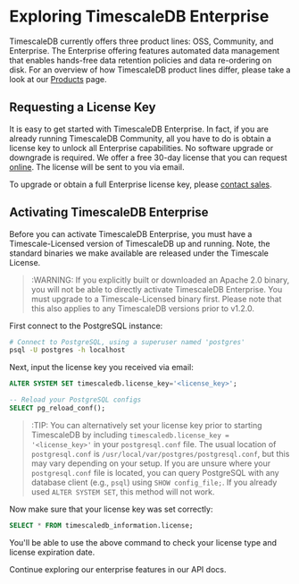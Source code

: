 # Exploring TimescaleDB Enterprise

TimescaleDB currently offers three product lines: OSS, Community, and Enterprise.
The Enterprise offering features automated data management that enables hands-free data retention policies
and data re-ordering on disk. For an overview of how TimescaleDB product lines differ,
please take a look at our [Products][products] page.

## Requesting a License Key

It is easy to get started with TimescaleDB Enterprise. In fact, if you are already
running TimescaleDB Community, all you have to do is obtain a license key to unlock
all Enterprise capabilities. No software upgrade or downgrade is required. We offer a free 30-day license
that you can request [online][license]. The license will be sent to you via email.

To upgrade or obtain a full Enterprise license key, please [contact sales][contact-sales].

## Activating TimescaleDB Enterprise

Before you can activate TimescaleDB Enterprise, you must have a Timescale-Licensed version of
TimescaleDB up and running. Note, the standard binaries we make available are released under the Timescale License.

>:WARNING: If you explicitly built or downloaded an Apache 2.0 binary, you will not be able to
directly activate TimescaleDB Enterprise. You must upgrade to a Timescale-Licensed binary first.
Please note that this also applies to any TimescaleDB versions prior to v1.2.0.

First connect to the PostgreSQL instance:

```bash
# Connect to PostgreSQL, using a superuser named 'postgres'
psql -U postgres -h localhost
```

Next, input the license key you received via email:

```sql
ALTER SYSTEM SET timescaledb.license_key='<license_key>';

-- Reload your PostgreSQL configs
SELECT pg_reload_conf();
```

>:TIP: You can alternatively set your license key prior to starting TimescaleDB by including
`timescaledb.license_key = '<license_key>'` in your `postgresql.conf` file.
The usual location of `postgresql.conf` is `/usr/local/var/postgres/postgresql.conf`,
but this may vary depending on your setup. If you are unsure where your `postgresql.conf` file
is located, you can query PostgreSQL with any database client (e.g., `psql`)
using `SHOW config_file;`. If you already used `ALTER SYSTEM SET`, this method will not work.

Now make sure that your license key was set correctly:

```sql
SELECT * FROM timescaledb_information.license;
```

You'll be able to use the above command to check your license type and license expiration date.

Continue exploring our enterprise features in our API docs.


[products]: https://www.timescale.com/products
[license]: https://www.timescale.com/license
[contact-sales]: https://www.timescale.com/contact
